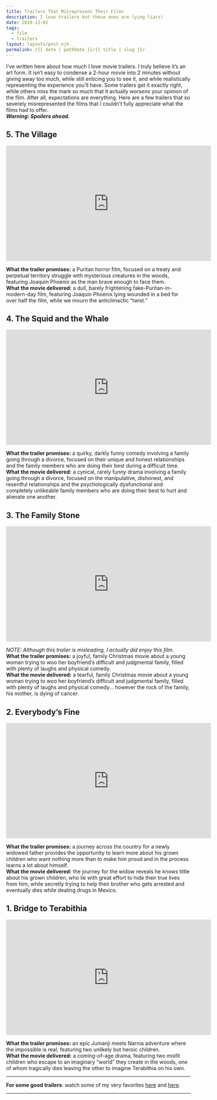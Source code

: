 ```yaml
---
title: Trailers That Misrepresent Their Films
description: I love trailers but these ones are lying liars!
date: 2010-12-02
tags: 
  - film
  - trailers
layout: layouts/post.njk
permalink: /{{ date | pathDate }}/{{ title | slug }}/
---
```


I’ve written here about how much I love movie trailers. I truly believe it’s an art form. It isn’t easy to condense a 2-hour movie into 2 minutes without giving away too much, while still enticing you to see it, and while realistically representing the experience you’ll have. Some trailers get it exactly right, while others miss the mark so much that it actually _worsens_ your opinion of the film. After all, expectations are everything. Here are a few trailers that so severely misrepresented the films that I couldn’t fully appreciate what the films had to offer.  
_**Warning: Spoilers ahead.**_

## 5\. The Village

<iframe class="youtube-video" width="560" height="315" src="https://www.youtube.com/embed/sTGyhwvdY6k" title="YouTube video player" frameborder="0" allow="accelerometer; autoplay; clipboard-write; encrypted-media; gyroscope; picture-in-picture; web-share" allowfullscreen></iframe>

**What the trailer promises:** a Puritan horror film, focused on a treaty and perpetual territory struggle with mysterious creatures in the woods, featuring Joaquin Phoenix as the man brave enough to face them.  
**What the movie delivered:** a dull, barely frightening fake-Puritan-in-modern-day film, featuring Joaquin Phoenix lying wounded in a bed for over half the film, while we mourn the anticlimactic “twist.”

## 4\. The Squid and the Whale

<iframe class="youtube-video" width="560" height="315" src="https://www.youtube.com/embed/JRkK5n2mkvg" title="YouTube video player" frameborder="0" allow="accelerometer; autoplay; clipboard-write; encrypted-media; gyroscope; picture-in-picture; web-share" allowfullscreen></iframe>

**What the trailer promises:** a quirky, darkly funny comedy involving a family going through a divorce, focused on their unique and honest relationships and the family members who are doing their best during a difficult time.  
**What the movie delivered:** a cynical, rarely funny drama involving a family going through a divorce, focused on the manipulative, dishonest, and resentful relationships and the psychologically dysfunctional and completely unlikeable family members who are doing their best to hurt and alienate one another.

## 3\. The Family Stone

<iframe class="youtube-video" width="560" height="315" src="https://www.youtube.com/embed/ps8DhuMfScQ" title="YouTube video player" frameborder="0" allow="accelerometer; autoplay; clipboard-write; encrypted-media; gyroscope; picture-in-picture; web-share" allowfullscreen></iframe>

_NOTE: Although this trailer is misleading, I actually did enjoy this film._  
**What the trailer promises:** a joyful, family Christmas movie about a young woman trying to woo her boyfriend’s difficult and judgmental family, filled with plenty of laughs and physical comedy.  
**What the movie delivered:** a tearful, family Christmas movie about a young woman trying to woo her boyfriend’s difficult and judgmental family, filled with plenty of laughs and physical comedy… however the rock of the family, his mother, is dying of cancer.

## 2\. Everybody’s Fine

<iframe class="youtube-video" width="560" height="315" src="https://www.youtube.com/embed/PrHctNO_p0s" title="YouTube video player" frameborder="0" allow="accelerometer; autoplay; clipboard-write; encrypted-media; gyroscope; picture-in-picture; web-share" allowfullscreen></iframe>

**What the trailer promises:** a journey across the country for a newly widowed father provides the opportunity to learn more about his grown children who want nothing more than to make him proud and in the process learns a lot about himself.  
**What the movie delivered:** the journey for the widow reveals he knows little about his grown children, who lie with great effort to hide their true lives from him, while secretly trying to help their brother who gets arrested and eventually dies while dealing drugs in Mexico.

## 1\. Bridge to Terabithia

<iframe class="youtube-video" width="560" height="315" src="https://www.youtube.com/embed/_DSGAeeDXO0" title="YouTube video player" frameborder="0" allow="accelerometer; autoplay; clipboard-write; encrypted-media; gyroscope; picture-in-picture; web-share" allowfullscreen></iframe>

**What the trailer promises:** an epic Jumanji meets Narnia adventure where the impossible is real, featuring two unlikely but heroic children.  
**What the movie delivered:** a coming-of-age drama, featuring two misfit children who escape to an imaginary “world” they create in the woods, one of whom tragically dies leaving the other to imagine Terabithia on his own.

<hr>

**For some good trailers**: watch some of my very favorites [here](/2010/06/01/favorite-movie-trailers/) and [here](/2010/07/28/more-great-trailers/).

---
